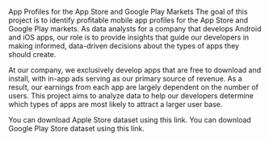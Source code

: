 App Profiles for the App Store and Google Play Markets
The goal of this project is to identify profitable mobile app profiles for the App Store and Google Play markets. As data analysts for a company that develops Android and iOS apps, our role is to provide insights that guide our developers in making informed, data-driven decisions about the types of apps they should create.

At our company, we exclusively develop apps that are free to download and install, with in-app ads serving as our primary source of revenue. As a result, our earnings from each app are largely dependent on the number of users. This project aims to analyze data to help our developers determine which types of apps are most likely to attract a larger user base.

You can download Apple Store dataset using this link.
You can download Google Play Store dataset using this link.
